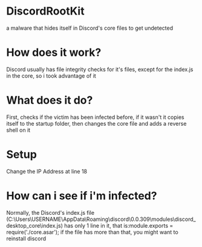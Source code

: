 # DiscordRootKit
a malware that hides itself in Discord's core files to get undetected
# How does it work?
Discord usually has file integrity checks for it's files, except for the index.js in the core, so i took advantage of it
# What does it do?
First, checks if the victim has been infected before, if it wasn't it copies itself to the startup folder, then changes the core file and adds a reverse shell on it
# Setup
Change the IP Address at line 18
# How can i see if i'm infected?
Normally, the Discord's index.js file (C:\Users\USERNAME\AppData\Roaming\discord\0.0.309\modules\discord_desktop_core\index.js) has only 1 line in it, that is:module.exports = require('./core.asar'); if the file has more than that, you might want to reinstall discord
